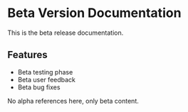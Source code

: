 # Beta Version Documentation

This is the beta release documentation.

## Features

- Beta testing phase
- Beta user feedback
- Beta bug fixes

No alpha references here, only beta content.